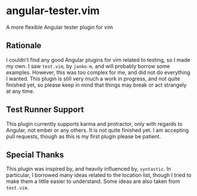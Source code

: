 # angular-tester.vim #
A more flexible Angular tester plugin for vim

## Rationale ##
I couldn't find any good Angular plugins for vim related to testing, so I made my own. I saw `test.vim`, by `janko-m`, and will probably borrow some examples. However, this was too complex for me, and did not do everything I wanted. This plugin is still very much a work in progress, and not quite finished yet, so please keep in mind that things may break or act strangely at any time.

## Test Runner Support ##
This plugin currently supports karma and protractor, only with regards to Angular, not ember or any others. It is not quite finished yet. I am accepting pull requests, though as this is my first plugin please be patient.

## Special Thanks ##
This plugin was inspired by, and heavily influenced by, `syntastic`. In particular, I borrowed many ideas related to the location list, though I tried to make them a little easier to understand. Some ideas are also taken from `test.vim`.
